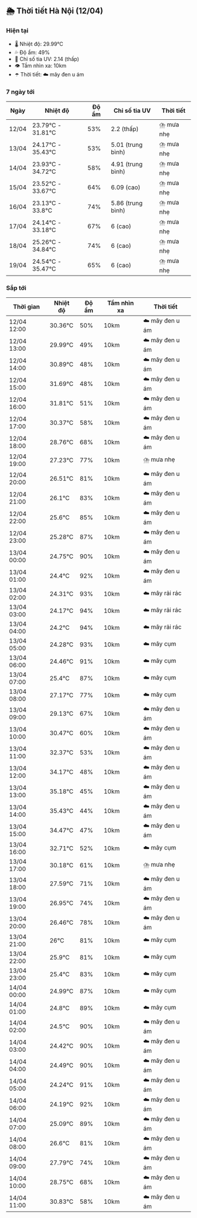 ## 🌦️ Thời tiết Hà Nội (12/04)

### Hiện tại

- 🌡️ Nhiệt độ: 29.99℃
- 💦 Độ ẩm: 49%
- 🌟 Chỉ số tia UV: 2.14 (thấp)
- 👁️ Tầm nhìn xa: 10km
- ☂️ Thời tiết: ☁️ mây đen u ám

### 7 ngày tới

| Ngày | Nhiệt độ | Độ ẩm | Chỉ số tia UV | Thời tiết |
| --- | --- | --- | --- | --- |
| 12/04 | 23.79℃ - 31.81℃ | 53% | 2.2 (thấp) | ⛈️ mưa nhẹ |
| 13/04 | 24.17℃ - 35.43℃ | 53% | 5.01 (trung bình) | ⛈️ mưa nhẹ |
| 14/04 | 23.93℃ - 34.72℃ | 58% | 4.91 (trung bình) | ⛈️ mưa nhẹ |
| 15/04 | 23.52℃ - 33.67℃ | 64% | 6.09 (cao) | ⛈️ mưa nhẹ |
| 16/04 | 23.13℃ - 33.8℃ | 74% | 5.86 (trung bình) | ⛈️ mưa nhẹ |
| 17/04 | 24.14℃ - 33.18℃ | 67% | 6 (cao) | ⛈️ mưa nhẹ |
| 18/04 | 25.26℃ - 34.84℃ | 74% | 6 (cao) | ⛈️ mưa nhẹ |
| 19/04 | 24.54℃ - 35.47℃ | 65% | 6 (cao) | ⛈️ mưa nhẹ |

### Sắp tới

| Thời gian | Nhiệt độ | Độ ẩm | Tầm nhìn xa | Thời tiết |
| --- | --- | --- | --- | --- |
| 12/04 12:00 | 30.36℃ | 50% | 10km | ☁️ mây đen u ám |
| 12/04 13:00 | 29.99℃ | 49% | 10km | ☁️ mây đen u ám |
| 12/04 14:00 | 30.89℃ | 48% | 10km | ☁️ mây đen u ám |
| 12/04 15:00 | 31.69℃ | 48% | 10km | ☁️ mây đen u ám |
| 12/04 16:00 | 31.81℃ | 51% | 10km | ☁️ mây đen u ám |
| 12/04 17:00 | 30.37℃ | 58% | 10km | ☁️ mây đen u ám |
| 12/04 18:00 | 28.76℃ | 68% | 10km | ☁️ mây đen u ám |
| 12/04 19:00 | 27.23℃ | 77% | 10km | ⛈️ mưa nhẹ |
| 12/04 20:00 | 26.51℃ | 81% | 10km | ☁️ mây đen u ám |
| 12/04 21:00 | 26.1℃ | 83% | 10km | ☁️ mây đen u ám |
| 12/04 22:00 | 25.6℃ | 85% | 10km | ☁️ mây đen u ám |
| 12/04 23:00 | 25.28℃ | 87% | 10km | ☁️ mây đen u ám |
| 13/04 00:00 | 24.75℃ | 90% | 10km | ☁️ mây đen u ám |
| 13/04 01:00 | 24.4℃ | 92% | 10km | ☁️ mây đen u ám |
| 13/04 02:00 | 24.31℃ | 93% | 10km | ☁️ mây rải rác |
| 13/04 03:00 | 24.17℃ | 94% | 10km | ☁️ mây rải rác |
| 13/04 04:00 | 24.2℃ | 94% | 10km | ☁️ mây rải rác |
| 13/04 05:00 | 24.28℃ | 93% | 10km | ☁️ mây cụm |
| 13/04 06:00 | 24.46℃ | 91% | 10km | ☁️ mây cụm |
| 13/04 07:00 | 25.4℃ | 87% | 10km | ☁️ mây cụm |
| 13/04 08:00 | 27.17℃ | 77% | 10km | ☁️ mây cụm |
| 13/04 09:00 | 29.13℃ | 67% | 10km | ☁️ mây đen u ám |
| 13/04 10:00 | 30.47℃ | 60% | 10km | ☁️ mây đen u ám |
| 13/04 11:00 | 32.37℃ | 53% | 10km | ☁️ mây đen u ám |
| 13/04 12:00 | 34.17℃ | 48% | 10km | ☁️ mây đen u ám |
| 13/04 13:00 | 35.18℃ | 45% | 10km | ☁️ mây đen u ám |
| 13/04 14:00 | 35.43℃ | 44% | 10km | ☁️ mây đen u ám |
| 13/04 15:00 | 34.47℃ | 47% | 10km | ☁️ mây đen u ám |
| 13/04 16:00 | 32.71℃ | 52% | 10km | ☁️ mây cụm |
| 13/04 17:00 | 30.18℃ | 61% | 10km | ⛈️ mưa nhẹ |
| 13/04 18:00 | 27.59℃ | 71% | 10km | ☁️ mây đen u ám |
| 13/04 19:00 | 26.95℃ | 74% | 10km | ☁️ mây đen u ám |
| 13/04 20:00 | 26.46℃ | 78% | 10km | ☁️ mây đen u ám |
| 13/04 21:00 | 26℃ | 81% | 10km | ☁️ mây cụm |
| 13/04 22:00 | 25.9℃ | 81% | 10km | ☁️ mây cụm |
| 13/04 23:00 | 25.4℃ | 83% | 10km | ☁️ mây cụm |
| 14/04 00:00 | 24.99℃ | 87% | 10km | ☁️ mây cụm |
| 14/04 01:00 | 24.8℃ | 89% | 10km | ☁️ mây cụm |
| 14/04 02:00 | 24.5℃ | 90% | 10km | ☁️ mây đen u ám |
| 14/04 03:00 | 24.42℃ | 90% | 10km | ☁️ mây đen u ám |
| 14/04 04:00 | 24.49℃ | 90% | 10km | ☁️ mây đen u ám |
| 14/04 05:00 | 24.24℃ | 91% | 10km | ☁️ mây đen u ám |
| 14/04 06:00 | 24.19℃ | 92% | 10km | ☁️ mây đen u ám |
| 14/04 07:00 | 25.09℃ | 89% | 10km | ☁️ mây đen u ám |
| 14/04 08:00 | 26.6℃ | 81% | 10km | ☁️ mây đen u ám |
| 14/04 09:00 | 27.79℃ | 74% | 10km | ☁️ mây đen u ám |
| 14/04 10:00 | 28.75℃ | 68% | 10km | ☁️ mây đen u ám |
| 14/04 11:00 | 30.83℃ | 58% | 10km | ☁️ mây đen u ám |
